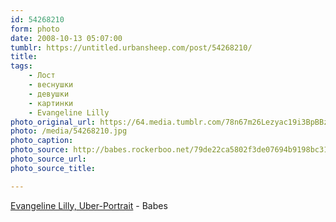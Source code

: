 ```yaml
---
id: 54268210
form: photo
date: 2008-10-13 05:07:00
tumblr: https://untitled.urbansheep.com/post/54268210/
title:
tags:
    - Лост
    - веснушки
    - девушки
    - картинки
    - Evangeline Lilly
photo_original_url: https://64.media.tumblr.com/78n67m26Lezyac19i3BpBBzXo1_1280.jpg
photo: /media/54268210.jpg
photo_caption: 
photo_source: http://babes.rockerboo.net/79de22ca5802f3de07694b9198bc31ea/Evangeline_Lilly_WS_1920x1200_24.jpg/info
photo_source_url:
photo_source_title:

---
```


<p><a href="http://babes.rockerboo.net/79de22ca5802f3de07694b9198bc31ea/Evangeline_Lilly_WS_1920x1200_24.jpg/info">Evangeline Lilly, Uber-Portrait</a> - Babes</p>
